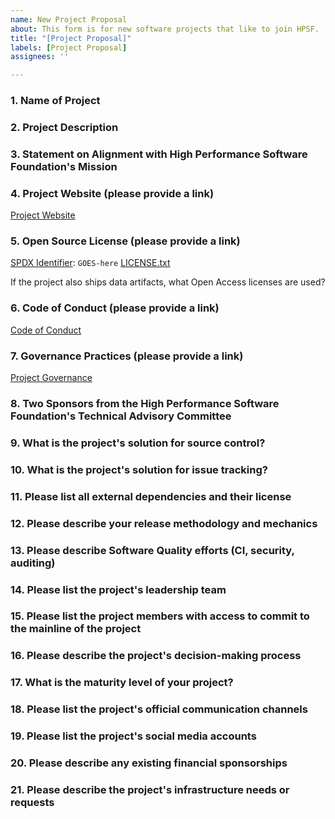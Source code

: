 ```yaml
---
name: New Project Proposal
about: This form is for new software projects that like to join HPSF.
title: "[Project Proposal]"
labels: [Project Proposal]
assignees: ''

---
```


### 1. Name of Project

### 2. Project Description

### 3. Statement on Alignment with High Performance Software Foundation's Mission

### 4. Project Website (please provide a link)

[Project Website](https://www.yoursite.org)

### 5. Open Source License (please provide a link)

[SPDX Identifier](https://spdx.org/licenses/): `GOES-here`
[LICENSE.txt](https://github.com/org/repo/blob/main/LICENSE.txt)

If the project also ships data artifacts, what Open Access licenses are used?

### 6. Code of Conduct (please provide a link)

[Code of Conduct](https://www.codeofconduct.org)

### 7. Governance Practices (please provide a link)

[Project Governance](https://www.projectgovernance.org)

### 8. Two Sponsors from the High Performance Software Foundation's Technical Advisory Committee

### 9. What is the project's solution for source control?

### 10. What is the project's solution for issue tracking?

### 11. Please list all external dependencies and their license

### 12. Please describe your release methodology and mechanics

### 13. Please describe Software Quality efforts (CI, security, auditing)

### 14. Please list the project's leadership team

### 15. Please list the project members with access to commit to the mainline of the project

### 16. Please describe the project's decision-making process

### 17. What is the maturity level of your project?

### 18. Please list the project's official communication channels

### 19. Please list the project's social media accounts

### 20. Please describe any existing financial sponsorships

### 21. Please describe the project's infrastructure needs or requests
